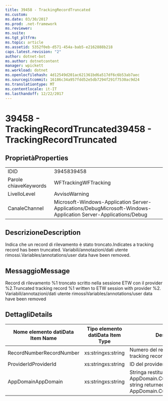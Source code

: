 ```yaml
---
title: 39458 - TrackingRecordTruncated
ms.custom: 
ms.date: 03/30/2017
ms.prod: .net-framework
ms.reviewer: 
ms.suite: 
ms.tgt_pltfrm: 
ms.topic: article
ms.assetid: 5352f0eb-d571-454a-bab5-e2162888b218
caps.latest.revision: "2"
author: dotnet-bot
ms.author: dotnetcontent
manager: wpickett
ms.workload: dotnet
ms.openlocfilehash: 4d12549d201ac621361bd6a517df6c6b53ab7aec
ms.sourcegitcommit: 16186c34a957fdd52e5db7294f291f7530ac9d24
ms.translationtype: MT
ms.contentlocale: it-IT
ms.lasthandoff: 12/22/2017
---
```

# <a name="39458---trackingrecordtruncated"></a><span data-ttu-id="f63ee-102">39458 - TrackingRecordTruncated</span><span class="sxs-lookup"><span data-stu-id="f63ee-102">39458 - TrackingRecordTruncated</span></span>
## <a name="properties"></a><span data-ttu-id="f63ee-103">Proprietà</span><span class="sxs-lookup"><span data-stu-id="f63ee-103">Properties</span></span>  
  
|||  
|-|-|  
|<span data-ttu-id="f63ee-104">ID</span><span class="sxs-lookup"><span data-stu-id="f63ee-104">ID</span></span>|<span data-ttu-id="f63ee-105">39458</span><span class="sxs-lookup"><span data-stu-id="f63ee-105">39458</span></span>|  
|<span data-ttu-id="f63ee-106">Parole chiave</span><span class="sxs-lookup"><span data-stu-id="f63ee-106">Keywords</span></span>|<span data-ttu-id="f63ee-107">WFTracking</span><span class="sxs-lookup"><span data-stu-id="f63ee-107">WFTracking</span></span>|  
|<span data-ttu-id="f63ee-108">Livello</span><span class="sxs-lookup"><span data-stu-id="f63ee-108">Level</span></span>|<span data-ttu-id="f63ee-109">Avviso</span><span class="sxs-lookup"><span data-stu-id="f63ee-109">Warning</span></span>|  
|<span data-ttu-id="f63ee-110">Canale</span><span class="sxs-lookup"><span data-stu-id="f63ee-110">Channel</span></span>|<span data-ttu-id="f63ee-111">Microsoft-Windows-Application Server-Applications/Debug</span><span class="sxs-lookup"><span data-stu-id="f63ee-111">Microsoft-Windows-Application Server-Applications/Debug</span></span>|  
  
## <a name="description"></a><span data-ttu-id="f63ee-112">Descrizione</span><span class="sxs-lookup"><span data-stu-id="f63ee-112">Description</span></span>  
 <span data-ttu-id="f63ee-113">Indica che un record di rilevamento è stato troncato.</span><span class="sxs-lookup"><span data-stu-id="f63ee-113">Indicates a tracking record has been truncated.</span></span> <span data-ttu-id="f63ee-114">Variabili/annotazioni/dati utente rimossi.</span><span class="sxs-lookup"><span data-stu-id="f63ee-114">Variables/annotations/user data have been removed.</span></span>  
  
## <a name="message"></a><span data-ttu-id="f63ee-115">Messaggio</span><span class="sxs-lookup"><span data-stu-id="f63ee-115">Message</span></span>  
 <span data-ttu-id="f63ee-116">Record di rilevamento %1 troncato scritto nella sessione ETW con il provider %2.</span><span class="sxs-lookup"><span data-stu-id="f63ee-116">Truncated tracking record %1 written to ETW session with provider %2.</span></span> <span data-ttu-id="f63ee-117">Variabili/annotazioni/dati utente rimossi</span><span class="sxs-lookup"><span data-stu-id="f63ee-117">Variables/annotations/user data have been removed</span></span>  
  
## <a name="details"></a><span data-ttu-id="f63ee-118">Dettagli</span><span class="sxs-lookup"><span data-stu-id="f63ee-118">Details</span></span>  
  
|<span data-ttu-id="f63ee-119">Nome elemento dati</span><span class="sxs-lookup"><span data-stu-id="f63ee-119">Data Item Name</span></span>|<span data-ttu-id="f63ee-120">Tipo elemento dati</span><span class="sxs-lookup"><span data-stu-id="f63ee-120">Data Item Type</span></span>|<span data-ttu-id="f63ee-121">Descrizione</span><span class="sxs-lookup"><span data-stu-id="f63ee-121">Description</span></span>|  
|--------------------|--------------------|-----------------|  
|<span data-ttu-id="f63ee-122">RecordNumber</span><span class="sxs-lookup"><span data-stu-id="f63ee-122">RecordNumber</span></span>|<span data-ttu-id="f63ee-123">xs:string</span><span class="sxs-lookup"><span data-stu-id="f63ee-123">xs:string</span></span>|<span data-ttu-id="f63ee-124">Numero del record di rilevamento.</span><span class="sxs-lookup"><span data-stu-id="f63ee-124">The tracking record number.</span></span>|  
|<span data-ttu-id="f63ee-125">ProviderId</span><span class="sxs-lookup"><span data-stu-id="f63ee-125">ProviderId</span></span>|<span data-ttu-id="f63ee-126">xs:string</span><span class="sxs-lookup"><span data-stu-id="f63ee-126">xs:string</span></span>|<span data-ttu-id="f63ee-127">ID del provider ETW.</span><span class="sxs-lookup"><span data-stu-id="f63ee-127">The ETW provider id.</span></span>|  
|<span data-ttu-id="f63ee-128">AppDomain</span><span class="sxs-lookup"><span data-stu-id="f63ee-128">AppDomain</span></span>|<span data-ttu-id="f63ee-129">xs:string</span><span class="sxs-lookup"><span data-stu-id="f63ee-129">xs:string</span></span>|<span data-ttu-id="f63ee-130">Stringa restituita da AppDomain.CurrentDomain.FriendlyName.</span><span class="sxs-lookup"><span data-stu-id="f63ee-130">The string returned by AppDomain.CurrentDomain.FriendlyName.</span></span>|
